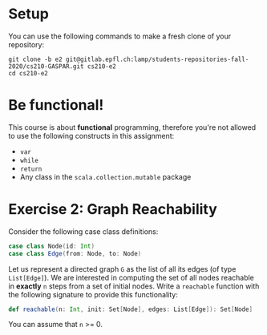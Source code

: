 # Setup

You can use the following commands to make a fresh clone of your repository:

```
git clone -b e2 git@gitlab.epfl.ch:lamp/students-repositories-fall-2020/cs210-GASPAR.git cs210-e2
cd cs210-e2
```
# Be functional!

This course is about **functional** programming, therefore you're not allowed to use the following
constructs in this assignment:
- `var`
- `while`
- `return`
- Any class in the `scala.collection.mutable` package

# Exercise 2: Graph Reachability

Consider the following case class definitions:

```scala
case class Node(id: Int)
case class Edge(from: Node, to: Node)
```

Let us represent a directed graph `G` as the list of all its edges (of type `List[Edge]`). We are interested in computing the set of all nodes reachable in **exactly** `n` steps from a set of initial nodes. Write a `reachable` function with the following signature to provide this functionality:

```scala
def reachable(n: Int, init: Set[Node], edges: List[Edge]): Set[Node]
```

You can assume that `n` >= 0.
